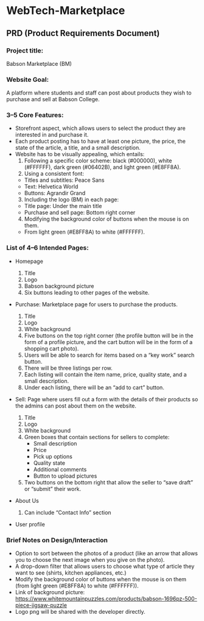 # WebTech-Marketplace

## PRD (Product Requirements Document)
### Project title: 
Babson Marketplace (BM)
### Website Goal: 
A platform where students and staff can post about products they wish to purchase and sell at Babson College. 
### 3–5 Core Features:
- Storefront aspect, which allows users to select the product they are interested in and purchase it. 
- Each product posting has to have at least one picture, the price, the state of the article, a title, and a small description.
- Website has to be visually appealing, which entails: 
  1. Following a specific color scheme: black (#000000), white (#FFFFFF), dark green (#06402B), and light green (#E8FF8A).
  2. Using a consistent font:
    - Titles and subtitles: Peace Sans
    - Text: Helvetica World
    - Buttons: Agrandir Grand
  3. Including the logo (BM) in each page:
    - Title page: Under the main title
    - Purchase and sell page: Bottom right corner
  4. Modifying the background color of buttons when the mouse is on them.
    - From light green (#E8FF8A) to white (#FFFFFF).

### List of 4–6 Intended Pages: 
- Homepage
  1. Title
  2. Logo
  3. Babson background picture
  4. Six buttons leading to other pages of the website.
      
- Purchase: Marketplace page for users to purchase the products.
  1. Title
  2. Logo
  3. White background
  4. Five buttons on the top right corner (the profile button will be in the form of a profile picture, and the cart button will be in the form of a shopping cart photo).
  5. Users will be able to search for items based on a “key work” search button.
  6. There will be three listings per row.
  7. Each listing will contain the item name, price, quality state, and a small description.
  8. Under each listing, there will be an “add to cart” button. 

- Sell: Page where users fill out a form with the details of their products so the admins can post about them on the website.
  1. Title
  2. Logo
  3. White background
  4. Green boxes that contain sections for sellers to complete:
      - Small description
      - Price
      - Pick up options
      - Quality state
      - Additional comments
      - Button to upload pictures
  5. Two buttons on the bottom right that allow the seller to “save draft” or “submit” their work.
     
- About Us 
  1. Can include “Contact Info” section
     
- User profile

### Brief Notes on Design/Interaction
- Option to sort between the photos of a product (like an arrow that allows you to choose the next image when you give on the photo).
- A drop-down filter that allows users to choose what type of article they want to see (shirts, kitchen appliances, etc.)
- Modify the background color of buttons when the mouse is on them (from light green (#E8FF8A) to white (#FFFFFF)).
- Link of background picture: https://www.whitemountainpuzzles.com/products/babson-1696pz-500-piece-jigsaw-puzzle
- Logo png will be shared with the developer directly. 
